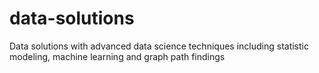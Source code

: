 # data-solutions
Data solutions with advanced data science techniques including statistic modeling, machine learning and graph path findings 
